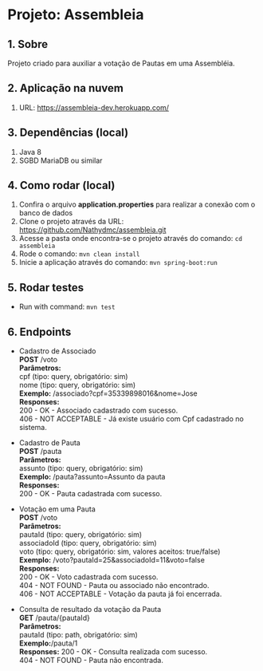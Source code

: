 # Projeto: Assembleia
## 1. Sobre
Projeto criado para auxiliar a votação de Pautas em uma Assembléia.

## 2. Aplicação na nuvem
1. URL: https://assembleia-dev.herokuapp.com/

## 3. Dependências (local)
1. Java 8
2. SGBD MariaDB ou similar

## 4. Como rodar (local)
1. Confira o arquivo **application.properties** para realizar a conexão com o banco de dados
2. Clone o projeto através da URL: https://github.com/Nathydmc/assembleia.git
3. Acesse a pasta onde encontra-se o projeto através do comando: `cd assembleia`
4. Rode o comando: `mvn clean install`
5. Inicie a aplicação através do comando: `mvn spring-boot:run`

## 5. Rodar testes
* Run with command: `mvn test`

## 6. Endpoints
 - Cadastro de Associado\
**POST** /voto\
**Parâmetros:** \
cpf (tipo: query, obrigatório: sim)\
nome (tipo: query, obrigatório: sim)\
**Exemplo:** /associado?cpf=35339898016&nome=Jose\
**Responses:**\
200 - OK - Associado cadastrado com sucesso.\
406 - NOT ACCEPTABLE - Já existe usuário com Cpf cadastrado no sistema.

- Cadastro de Pauta\
**POST** /pauta\
**Parâmetros:** \
assunto (tipo: query, obrigatório: sim) \
**Exemplo:** /pauta?assunto=Assunto da pauta\
**Responses:**\
200 - OK - Pauta cadastrada com sucesso.

- Votação em uma Pauta\
**POST** /voto\
**Parâmetros:** \
pautaId (tipo: query, obrigatório: sim) \
associadoId (tipo: query, obrigatório: sim)\
voto (tipo: query, obrigatório: sim, valores aceitos: true/false)\
**Exemplo:** /voto?pautaId=25&associadoId=11&voto=false\
**Responses:**\
200 - OK - Voto cadastrada com sucesso.\
404 - NOT FOUND - Pauta ou associado não encontrado.\
406 - NOT ACCEPTABLE - Votação da pauta já foi encerrada.

- Consulta de resultado da votação da Pauta\
**GET** /pauta/{pautaId}\
**Parâmetros:** \
pautaId (tipo: path, obrigatório: sim) \
**Exemplo:**/pauta/1\
**Responses:**
200 - OK - Consulta realizada com sucesso.\
404 - NOT FOUND - Pauta não encontrada.
